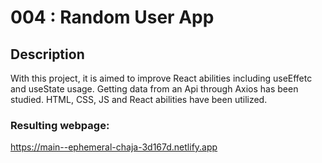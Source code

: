 # 004 : Random User App

## Description
With this project, it is aimed to improve React abilities including useEffetc and useState usage. Getting data from an Api through Axios has been studied. HTML, CSS, JS and React abilities have been utilized.

### Resulting webpage:
https://main--ephemeral-chaja-3d167d.netlify.app

